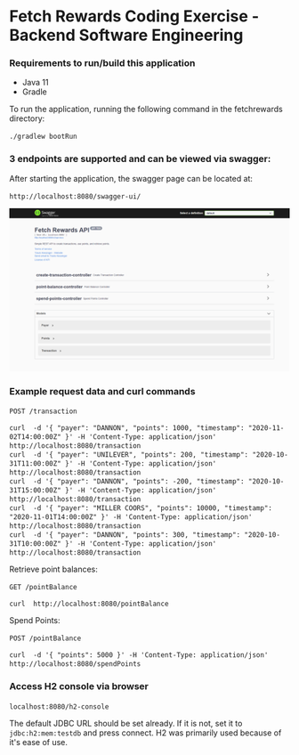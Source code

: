 # Fetch Rewards Coding Exercise - Backend Software Engineering

### Requirements to run/build this application

- Java 11
- Gradle

To run the application, running the following command in the fetchrewards directory:

`./gradlew bootRun`

### 3 endpoints are supported and can be viewed via swagger:

After starting the application, the swagger page can be located at:

`http://localhost:8080/swagger-ui/`

![swagger](src/main/resources/swagger.png)

### Example request data and curl commands

`POST /transaction`

```
curl  -d '{ "payer": "DANNON", "points": 1000, "timestamp": "2020-11-02T14:00:00Z" }' -H 'Content-Type: application/json' http://localhost:8080/transaction
curl  -d '{ "payer": "UNILEVER", "points": 200, "timestamp": "2020-10-31T11:00:00Z" }' -H 'Content-Type: application/json' http://localhost:8080/transaction
curl  -d '{ "payer": "DANNON", "points": -200, "timestamp": "2020-10-31T15:00:00Z" }' -H 'Content-Type: application/json' http://localhost:8080/transaction
curl  -d '{ "payer": "MILLER COORS", "points": 10000, "timestamp": "2020-11-01T14:00:00Z" }' -H 'Content-Type: application/json' http://localhost:8080/transaction
curl  -d '{ "payer": "DANNON", "points": 300, "timestamp": "2020-10-31T10:00:00Z" }' -H 'Content-Type: application/json' http://localhost:8080/transaction
```


Retrieve point balances:

`GET /pointBalance`

```
curl  http://localhost:8080/pointBalance
```

Spend Points:

`POST /pointBalance`

```
curl  -d '{ "points": 5000 }' -H 'Content-Type: application/json' http://localhost:8080/spendPoints
```

### Access H2 console via browser

`localhost:8080/h2-console`

The default JDBC URL should be set already. If it is not, set it to `jdbc:h2:mem:testdb` and press connect. H2 was primarily used because of it's ease of use.